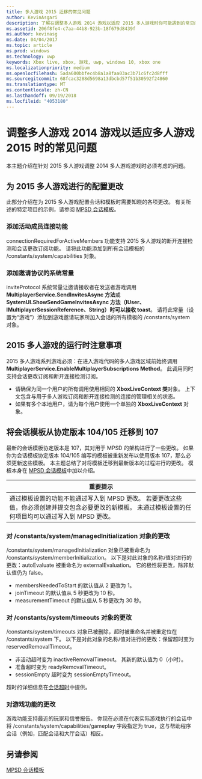 ```yaml
---
title: 多人游戏 2015 迁移的常见问题
author: KevinAsgari
description: 了解在调整多人游戏 2014 游戏以适应 2015 多人游戏时你可能遇到的常见问题。
ms.assetid: 206f8fe4-c7aa-44b8-923b-18f679d8439f
ms.author: kevinasg
ms.date: 04/04/2017
ms.topic: article
ms.prod: windows
ms.technology: uwp
keywords: Xbox live, xbox, 游戏, uwp, windows 10, xbox one
ms.localizationpriority: medium
ms.openlocfilehash: 5ada600bbfec4b8a1a8faa03ac3b71c6fc2d8fff
ms.sourcegitcommit: 68fcac3288d5698a13dbcbd57f51b30592f24860
ms.translationtype: MT
ms.contentlocale: zh-CN
ms.lasthandoff: 09/19/2018
ms.locfileid: "4053180"
---
```

# <a name="common-issues-when-adapting-your-multiplayer-2014-title-to-multiplayer-2015"></a>调整多人游戏 2014 游戏以适应多人游戏 2015 时的常见问题

本主题介绍在针对 2015 多人游戏调整 2014 多人游戏游戏时必须考虑的问题。


## <a name="configuration-changes-to-make-for-2015-multiplayer"></a>为 2015 多人游戏进行的配置更改

此部分介绍在为 2015 多人游戏配置会话和模板时需要知晓的各项更改。 有关所述的特定项目的示例，请参阅 [MPSD 会话模板](multiplayer-session-directory.md)。

### <a name="add-a-capability-for-active-member-connection"></a>添加活动成员连接功能

connectionRequiredForActiveMembers 功能支持 2015 多人游戏的断开连接检测和会话更改订阅功能。 请将此功能添加到所有会话模板的 /constants/system/capabilities 对象。


### <a name="add-a-system-constant-for-invite-protocol"></a>添加邀请协议的系统常量

inviteProtocol 系统常量让邀请接收者在发送者游戏调用 **MultiplayerService.SendInvitesAsync 方法**或 **SystemUI.ShowSendGameInvitesAsync 方法（IUser、IMultiplayerSessionReference、String）时可以接收 toast**。 请将此常量（设置为“游戏”）添加到游戏邀请玩家所加入会话的所有模板的 /constants/system 对象。


## <a name="runtime-considerations-for-2015-multiplayer"></a>2015 多人游戏的运行时注意事项

2015 多人游戏系列游戏必须：在进入游戏代码的多人游戏区域前始终调用 **MultiplayerService.EnableMultiplayerSubscriptions Method**。 此调用同时支持会话更改订阅和断开连接检测订阅。
-   请确保为同一个用户的所有调用使用相同的 **XboxLiveContext 类**对象。 上下文包含与用于多人游戏订阅和断开连接检测的连接的管理相关的状态。
-   如果有多个本地用户，请为每个用户使用一个单独的 **XboxLiveContext** 对象。


## <a name="migrating-a-session-template-from-contract-version-104105-to-107"></a>将会话模板从协定版本 104/105 迁移到 107

最新的会话模板协定版本是 107，其对用于 MPSD 的架构进行了一些更改。 如果你为会话模板协定版本 104/105 编写的模板被重新发布以使用版本 107，那么必须更新这些模板。 本主题总结了对将模板迁移到最新版本的过程进行的更改。 模板本身在 [MPSD 会话模板](multiplayer-session-directory.md)中加以介绍。

| 重要提示                                                                                                                                                                                                                                                      |
|-----------------------------------------------------------------------------------------------------------------------------------------------------------------------------------------------------------------------------------------------------------------------------|
| 通过模板设置的功能不能通过写入到 MPSD 更改。 若要更改这些值，你必须创建并提交包含必要更改的新模板。 未通过模板设置的任何项目均可以通过写入到 MPSD 更改。 |


### <a name="changes-to-the-constantssystemmanagedinitialization-object"></a>对 /constants/system/managedInitialization 对象的更改

/constants/system/managedInitialization 对象已被重命名为 /constants/system/memberInitialization。 以下是对此对象的名称/值对进行的更改：autoEvaluate 被重命名为 externalEvaluation。 它的极性将更改，除非默认值仍为 false。
-   membersNeededToStart 的默认值从 2 更改为 1。
-   joinTimeout 的默认值从 5 秒更改为 10 秒。
-   measurementTimeout 的默认值从 5 秒更改为 30 秒。


### <a name="changes-to-the-constantssystemtimeouts-object"></a>对 /constants/system/timeouts 对象的更改

/constants/system/timeouts 对象已被删除，超时被重命名并被重定位在 /constants/system 下。 以下是对此对象的名称/值对进行的更改：保留超时变为 reservedRemovalTimeout。
-   非活动超时变为 inactiveRemovalTimeout。 其新的默认值为 0（小时）。
-   准备超时变为 readyRemovalTimeout。
-   sessionEmpty 超时变为 sessionEmptyTimeout。

超时的详细信息在[会话超时](mpsd-session-details.md)中提供。


### <a name="change-to-the-game-play-capability"></a>对游戏功能的更改

游戏功能支持最近的玩家和信誉报告。 你现在必须在代表实际游戏执行的会话中将 /constants/system/capabilities/gameplay 字段指定为 true，这与帮助程序会话（例如，匹配会话和大厅会话）相反。


## <a name="see-also"></a>另请参阅

[MPSD 会话模板](mpsd-session-details.md)
